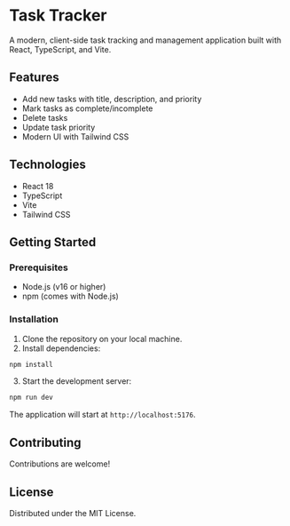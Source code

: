 # Task Tracker

A modern, client-side task tracking and management application built with React, TypeScript, and Vite.

## Features

- Add new tasks with title, description, and priority
- Mark tasks as complete/incomplete
- Delete tasks
- Update task priority
- Modern UI with Tailwind CSS

## Technologies

- React 18
- TypeScript
- Vite
- Tailwind CSS

## Getting Started

### Prerequisites

- Node.js (v16 or higher)
- npm (comes with Node.js)

### Installation

1. Clone the repository on your local machine.
2. Install dependencies:
```bash
npm install
```

3. Start the development server:
```bash
npm run dev
```

The application will start at `http://localhost:5176`.

## Contributing

Contributions are welcome!

## License

Distributed under the MIT License.  
